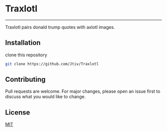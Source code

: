 # Traxlotl
----

Traxlotl pairs donald trump quotes with axlotl images.

## Installation

clone this repository

```bash
git clone https://github.com/Jtiv/Traxlotl
```

## Contributing
Pull requests are welcome. For major changes, please open an issue first to discuss what you would like to change.

## License
[MIT](https://choosealicense.com/licenses/mit/)
